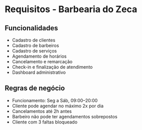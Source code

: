 # Requisitos - Barbearia do Zeca

## Funcionalidades

- Cadastro de clientes
- Cadastro de barbeiros
- Cadastro de serviços
- Agendamento de horários
- Cancelamento e remarcação
- Check-in e finalização de atendimento
- Dashboard administrativo

## Regras de negócio

- Funcionamento: Seg a Sáb, 09:00–20:00
- Cliente pode agendar no máximo 2x por dia
- Cancelamentos até 2h antes
- Barbeiro não pode ter agendamentos sobrepostos
- Cliente com 3 faltas bloqueado